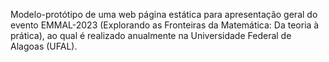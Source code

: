 Modelo-protótipo de uma web página estática para apresentação geral do evento EMMAL-2023 (Explorando as Fronteiras da Matemática: Da teoria à prática), ao qual é realizado anualmente na Universidade Federal de Alagoas (UFAL).
